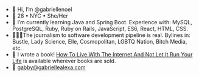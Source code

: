 - 👋 Hi, I’m @gabriellenoel
- 🏡 28 • NYC • She/Her 
- 🌱 I’m currently learning Java and Spring Boot. Experience with: MySQL, PostgreSQL, Ruby, Ruby on Rails, JavaScript, ES6, React, HTML, CSS.
- 👩🏾‍💻The journalism to software development pipeline is real. Bylines in: Bustle, Lady Science, Elle, Cosmopolitan, LGBTQ Nation, Bitch Media, etc.
- 📖 I wrote a book! [How To Live With The Internet And Not Let It Run Your Life](https://www.barnesandnoble.com/w/how-to-live-with-the-internet-and-not-let-it-run-your-life-gabrielle-alexa-noel/1137428227) is available wherever books are sold.
- 💌 gabby@gabriellealexa.com

<!---
gabriellenoel/gabriellenoel is a ✨ special ✨ repository because its `README.md` (this file) appears on your GitHub profile.
You can click the Preview link to take a look at your changes.
--->
